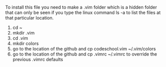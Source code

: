 To install this file you need to make a .vim folder which is a hidden folder that can only be seen if you type the linux command ls -a to list the files at that particular location.

1. cd ~ 
2. mkdir .vim 
3. cd .vim
4. mkdir colors
5. go to the location of the github and cp codeschool.vim ~/.vim/colors
6. go to the location of the github and cp .vimrc ~/.vimrc 
to override the previous .vimrc defaults
